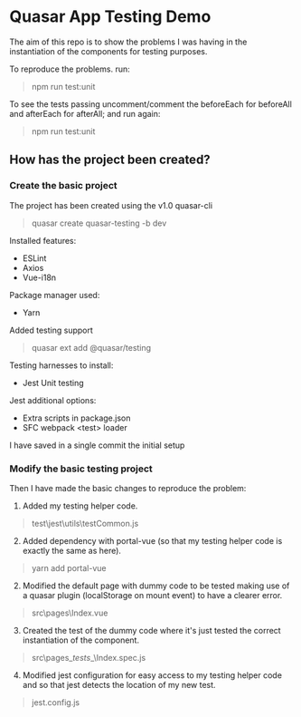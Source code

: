 # Quasar App Testing Demo

The aim of this repo is to show the problems I was having in the instantiation of the components for testing purposes.

To reproduce the problems. run:
> npm run test:unit

To see the tests passing uncomment/comment the beforeEach for beforeAll and afterEach for afterAll; and run again:
> npm run test:unit

## How has the project been created?

### Create the basic project

The project has been created using the v1.0 quasar-cli
> quasar create quasar-testing -b dev

Installed features:
* ESLint
* Axios
* Vue-i18n

Package manager used:
* Yarn

Added testing support
> quasar ext add @quasar/testing

Testing harnesses to install:
* Jest Unit testing

Jest additional options:
* Extra scripts in package.json
* SFC webpack \<test> loader

I have saved in a single commit the initial setup

### Modify the basic testing project

Then I have made the basic changes to reproduce the problem:

1. Added my testing helper code.
> test\jest\utils\testCommon.js
2. Added dependency with portal-vue (so that my testing helper code is exactly the same as here).
> yarn add portal-vue
2. Modified the default page with dummy code to be tested making use of a quasar plugin (localStorage on mount event) to have a clearer error.
> src\pages\Index.vue
3. Created the test of the dummy code where it's just tested the correct instantiation of the component.
> src\pages\__tests__\Index.spec.js
4. Modified jest configuration for easy access to my testing helper code and so that jest detects the location of my new test.
> jest.config.js
